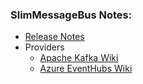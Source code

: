 ### SlimMessageBus Notes:

* [Release Notes](release_notes.md)
* Providers
    * [Apache Kafka Wiki](provider_kafka_notes.md)
    * [Azure EventHubs Wiki](provider_eventhubs_notes.md)
